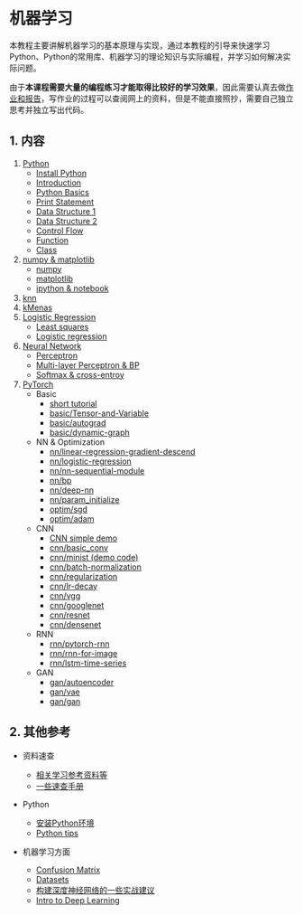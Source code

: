 # 机器学习

本教程主要讲解机器学习的基本原理与实现，通过本教程的引导来快速学习Python、Python的常用库、机器学习的理论知识与实际编程，并学习如何解决实际问题。

由于**本课程需要大量的编程练习才能取得比较好的学习效果**，因此需要认真去做[作业和报告](https://gitee.com/pi-lab/machinelearning_homework)，写作业的过程可以查阅网上的资料，但是不能直接照抄，需要自己独立思考并独立写出代码。



## 1. 内容
1. [Python](0_python/)
   - [Install Python](tips/InstallPython.md)
   - [Introduction](0_python/0_Introduction.ipynb)
   - [Python Basics](0_python/1_Basics.ipynb)
   - [Print Statement](0_python/2_Print_Statement.ipynb)
   - [Data Structure 1](0_python/3_Data_Structure_1.ipynb)
   - [Data Structure 2](0_python/4_Data_Structure_2.ipynb)
   - [Control Flow](0_python/5_Control_Flow.ipynb)
   - [Function](0_python/6_Function.ipynb)
   - [Class](0_python/7_Class.ipynb)
2. [numpy & matplotlib](1_numpy_matplotlib_scipy_sympy/)
   - [numpy](1_numpy_matplotlib_scipy_sympy/numpy_tutorial.ipynb)
   - [matplotlib](1_numpy_matplotlib_scipy_sympy/matplotlib_simple_tutorial.ipynb)
   - [ipython & notebook](1_numpy_matplotlib_scipy_sympy/ipython_notebook.ipynb)
3. [knn](2_knn/knn_classification.ipynb)
4. [kMenas](3_kmeans/knn_classification.ipynb)
5. [Logistic Regression](4_logistic_regression/)
   - [Least squares](4_logistic_regression/Least_squares.ipynb)
   - [Logistic regression](4_logistic_regression/Logistic_regression.ipynb)
6. [Neural Network](5_nn/)
   - [Perceptron](5_nn/Perceptron.ipynb)
   - [Multi-layer Perceptron & BP](5_nn/mlp_bp.ipynb)
   - [Softmax & cross-entroy](5_nn/softmax_ce.ipynb)
7. [PyTorch](6_pytorch/)
   - Basic 
      - [short tutorial](6_pytorch/PyTorch_quick_intro.ipynb)
      - [basic/Tensor-and-Variable](6_pytorch/0_basic/Tensor-and-Variable.ipynb)
      - [basic/autograd](6_pytorch/0_basic/autograd.ipynb)
      - [basic/dynamic-graph](6_pytorch/0_basic/dynamic-graph.ipynb)
   - NN & Optimization
      - [nn/linear-regression-gradient-descend](6_pytorch/1_NN/linear-regression-gradient-descend.ipynb)
      - [nn/logistic-regression](6_pytorch/1_NN/logistic-regression.ipynb)
      - [nn/nn-sequential-module](6_pytorch/1_NN/nn-sequential-module.ipynb)
      - [nn/bp](6_pytorch/1_NN/bp.ipynb)
      - [nn/deep-nn](6_pytorch/1_NN/deep-nn.ipynb)
      - [nn/param_initialize](6_pytorch/1_NN/param_initialize.ipynb)
      - [optim/sgd](6_pytorch/1_NN/optimizer/sgd.ipynb)
      - [optim/adam](6_pytorch/1_NN/optimizer/adam.ipynb)
   - CNN
      - [CNN simple demo](demo_code/3_CNN_MNIST.py)
      - [cnn/basic_conv](6_pytorch/2_CNN/basic_conv.ipynb)
      - [cnn/minist (demo code)](./demo_code/3_CNN_MNIST.py)
      - [cnn/batch-normalization](6_pytorch/2_CNN/batch-normalization.ipynb)
      - [cnn/regularization](6_pytorch/2_CNN/regularization.ipynb)
      - [cnn/lr-decay](6_pytorch/2_CNN/lr-decay.ipynb)
      - [cnn/vgg](6_pytorch/2_CNN/vgg.ipynb)
      - [cnn/googlenet](6_pytorch/2_CNN/googlenet.ipynb)
      - [cnn/resnet](6_pytorch/2_CNN/resnet.ipynb)
      - [cnn/densenet](6_pytorch/2_CNN/densenet.ipynb)
   - RNN
      - [rnn/pytorch-rnn](6_pytorch/3_RNN/pytorch-rnn.ipynb)
      - [rnn/rnn-for-image](6_pytorch/3_RNN/rnn-for-image.ipynb)
      - [rnn/lstm-time-series](6_pytorch/3_RNN/time-series/lstm-time-series.ipynb)
   - GAN
      - [gan/autoencoder](6_pytorch/4_GAN/autoencoder.ipynb)
      - [gan/vae](6_pytorch/4_GAN/vae.ipynb)
      - [gan/gan](6_pytorch/4_GAN/gan.ipynb)



## 2. 其他参考
* 资料速查
  * [相关学习参考资料等](References.md)
  * [一些速查手册](tips/cheatsheet)

* Python
  * [安装Python环境](tips/InstallPython.md)
  * [Python tips](tips/python)

* 机器学习方面
  * [Confusion Matrix](tips/confusion_matrix.ipynb)
  * [Datasets](tips/datasets.ipynb)
  * [构建深度神经网络的一些实战建议](tips/构建深度神经网络的一些实战建议.md)
  * [Intro to Deep Learning](tips/Intro_to_Deep_Learning.pdf)

